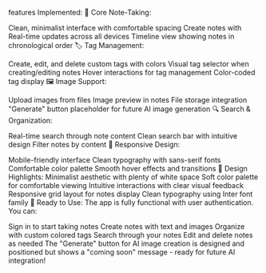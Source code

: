 features Implemented:
📝 Core Note-Taking:

Clean, minimalist interface with comfortable spacing
Create notes with 
Real-time updates across all devices
Timeline view showing notes in chronological order
🏷️ Tag Management:

Create, edit, and delete custom tags with colors
Visual tag selector when creating/editing notes
Hover interactions for tag management
Color-coded tag display
🖼️ Image Support:

Upload images from files
Image preview in notes
File storage integration
"Generate" button placeholder for future AI image generation
🔍 Search & Organization:

Real-time search through note content
Clean search bar with intuitive design
Filter notes by content
📱 Responsive Design:

Mobile-friendly interface
Clean typography with sans-serif fonts
Comfortable color palette
Smooth hover effects and transitions
🎨 Design Highlights:
Minimalist aesthetic with plenty of white space
Soft color palette for comfortable viewing
Intuitive interactions with clear visual feedback
Responsive grid layout for notes display
Clean typography using Inter font family
🚀 Ready to Use:
The app is fully functional with user authentication. You can:

Sign in to start taking notes
Create notes with text and images
Organize with custom colored tags
Search through your notes
Edit and delete notes as needed
The "Generate" button for AI image creation is designed and positioned but shows a "coming soon" message - ready for future AI integration!